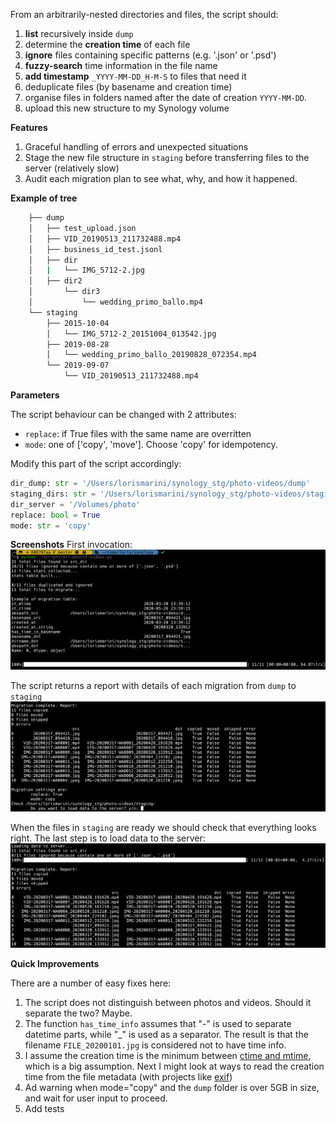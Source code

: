From an arbitrarily-nested directories and files, the script should:

1. **list** recursively inside `dump`
1. determine the **creation time** of each file
1. **ignore** files containing specific patterns (e.g. '.json' or '.psd')
1. **fuzzy-search** time information in the file name
1. **add timestamp** `_YYYY-MM-DD_H-M-S` to files that need it
1. deduplicate files (by basename and creation time)
1. organise files in folders named after the date of creation `YYYY-MM-DD`.
1. upload this new structure to my Synology volume

**Features**
1. Graceful handling of errors and unexpected situations
1. Stage the new file structure in `staging` before transferring files to the server (relatively slow)
1. Audit each migration plan to see what, why, and how it happened.

**Example of tree**

```zsh
    ├── dump
    │   ├── test_upload.json
    │   ├── VID_20190513_211732488.mp4
    │   ├── business_id_test.jsonl
    │   ├── dir
    │   |   └── IMG_5712-2.jpg
    │   ├── dir2
    │       └── dir3
    │           └── wedding_primo_ballo.mp4
    └── staging
        ├── 2015-10-04
        │   └── IMG_5712-2_20151004_013542.jpg
        ├── 2019-08-28
        │   └── wedding_primo_ballo_20190828_072354.mp4
        └── 2019-09-07
            └── VID_20190513_211732488.mp4
```

**Parameters**

The script behaviour can be changed with 2 attributes:

- `replace`: if True files with the same name are overritten
- `mode`: one of ['copy', 'move']. Choose 'copy' for idempotency.

Modify this part of the script accordingly:

```python
dir_dump: str = '/Users/lorismarini/synology_stg/photo-videos/dump'
staging_dirs: str = '/Users/lorismarini/synology_stg/photo-videos/staging'
dir_server = '/Volumes/photo'
replace: bool = True
mode: str = 'copy'
```

**Screenshots**
First invocation:
![](images/screenshot1.png)

The script returns a report with details of each migration from `dump` to `staging`
![](images/screenshot2.png)

When the files in `staging` are ready we should check that everything looks right. The last step is to load data to the server:
![](images/screenshot3.png)

**Quick Improvements**

There are a number of easy fixes here:

1. The script does not distinguish between photos and videos. Should it separate the two? Maybe.
1. The function `has_time_info` assumes that "-" is used to separate datetime parts, while "\_" is used as a separator. The result is that the filename `FILE_20200101.jpg` is considered not to have time info.
1. I assume the creation time is the minimum between [ctime and mtime](https://www.gnu.org/software/coreutils/manual/html_node/File-timestamps.html), which is a big assumption. Next I might look at ways to read the creation time from the file metadata (with projects like [exif](https://pypi.org/project/exif/))
1. Ad warning when mode="copy" and the `dump` folder is over 5GB in size, and wait for user input to proceed.
1. Add tests
